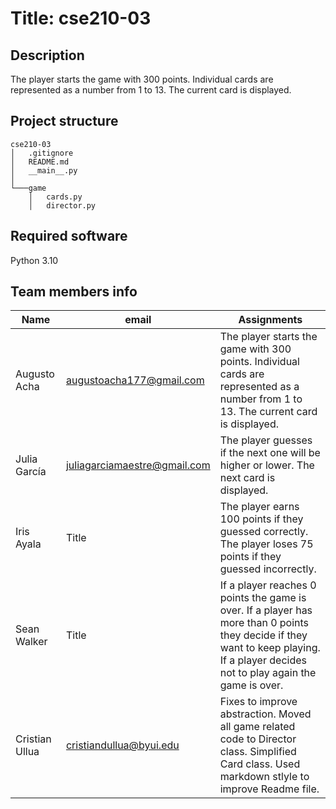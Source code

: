 # **Title:** cse210-03

## **Description**
The player starts the game with 300 points. Individual cards are represented as a number from 1 to 13. The current card is displayed.
## **Project structure**

```
cse210-03
│   .gitignore
│   README.md
│   __main__.py
│
└───game
    │   cards.py
    │   director.py
```

## **Required software**
Python 3.10
## **Team members info**
| Name      | email | Assignments |
| ----------- | ----------- | --------- |
| Augusto Acha | augustoacha177@gmail.com | The player starts the game with 300 points. Individual cards are represented as a number from 1 to 13. The current card is displayed. |
| Julia García | juliagarciamaestre@gmail.com | The player guesses if the next one will be higher or lower. The next card is displayed. |
| Iris Ayala | Title | The player earns 100 points if they guessed correctly. The player loses 75 points if they guessed incorrectly. |
| Sean Walker | Title | If a player reaches 0 points the game is over. If a player has more than 0 points they decide if they want to keep playing. If a player decides not to play again the game is over. |
| Cristian Ullua |cristiandullua@byui.edu | Fixes to improve abstraction. Moved all game related code to Director class. Simplified Card class. Used markdown stlyle to improve Readme file. |
